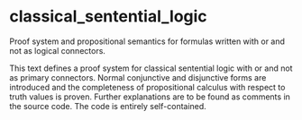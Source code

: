 # classical_sentential_logic
Proof system and propositional semantics for formulas written with or and not as logical connectors. 

This text defines a proof system for classical sentential logic with or and not as primary connectors.
Normal conjunctive and disjunctive forms are introduced and the completeness of propositional calculus
with respect to truth values is proven. Further explanations are to be found as comments in the source code.
The code is entirely self-contained.
